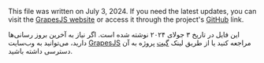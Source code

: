 This file was written on July 3, 2024. If you need the latest updates, you can visit the [GrapesJS website](https://grapesjs.com/docs/) or access it through the project's [GitHub](https://github.com/GrapesJS/grapesjs) link.


این فایل در تاریخ ۳ جولای ۲۰۲۴ نوشته شده است. اگر نیاز به آخرین بروز رسانی‌ها دارید، می‌توانید به وب‌سایت [GrapesJS](https://grapesjs.com/docs/) مراجعه کنید یا از طریق لینک [گیت](https://github.com/GrapesJS/grapesjs) پروژه به آن دسترسی داشته باشید.
